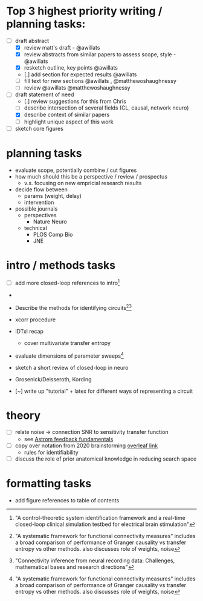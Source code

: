 # Top 3 highest priority writing / planning tasks:
- [ ] draft abstract 
  - [x] review matt's draft - @awillats
  - [x] review abstracts from similar papers to assess scope, style - @awillats
  - [x] resketch outline, key points @awillats
  - [.] add section for expected results @awillats
  - [ ] fill text for new sections @awillats , @matthewoshaughnessy
  - [ ] review @awillats @matthewoshaughnessy

- [ ] draft statement of need 
  - [.] review suggestions for this from Chris
  - [ ] describe intersection of several fields (CL, causal, network neuro)
  - [x] describe context of similar papers
  - [ ] highlight unique aspect of this work

- [ ] sketch core figures 

# planning tasks 
- evaluate scope, potentially combine / cut figures
- how much should this be a perspective / review / prospectus 
  - v.s. focusing on new empricial research results
- decide flow between 
  - params (weight, delay)
  - intervention 
- possible journals 
  - perspectives 
    - Nature Neuro
  - technical
    - PLOS Comp Bio
    - JNE 

# intro / methods tasks
 - [ ] add more closed-loop references to intro[^ctrl_sys_id]
  - 
 - Describe the methods for identifying circuits[^FC_measures][^connect_infer]
  - xcorr procedure 
  - IDTxl recap 
    - cover multivariate transfer entropy 
 - evaluate dimensions of parameter sweeps[^FC_measures]
 - sketch a short review of closed-loop in neuro
  - Grosenick/Deisseroth, Kording 
  
 - [~] write up "tutorial" + latex for different ways of representing a circuit

 [^FC_measures]: "A systematic framework for functional connectivity measures" includes a broad comparison of performance of Granger causality vs transfer entropy vs other methods. also discusses role of weights, noise
 [^connect_infer]: "Connectivity inference from neural recording data: Challenges, mathematical bases and research directions"
 [^ctrl_sys_id]: "A control-theoretic system identification framework and a real-time closed-loop clinical simulation testbed for electrical brain stimulation"

# theory 
- [ ] relate noise → connection SNR to sensitivity transfer function 
  - see [Astrom feedback fundamentals](https://www.cds.caltech.edu/~murray/courses/cds101/fa02/caltech/astrom-ch5.pdf)
- [ ] copy over notation from 2020 brainstorming [overleaf link](https://www.overleaf.com/project/5e8232cd6157d200014b52d4)
  - rules for identifiability 
- [ ] discuss the role of prior anatomical knowledge in reducing search space 

# formatting tasks 
- add figure references to table of contents  